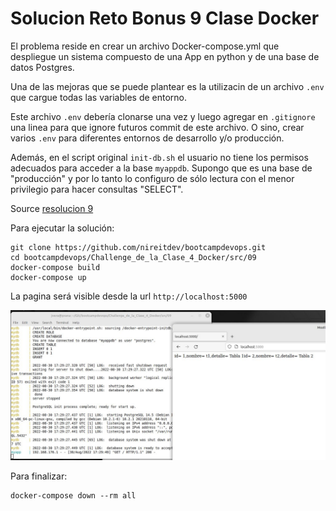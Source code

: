 # Solucion Reto Bonus 9 Clase Docker

El problema reside en crear un archivo Docker-compose.yml que despliegue un sistema compuesto de una App en python y de una base de datos Postgres.

Una de las mejoras que se puede plantear es la utilizacin de un archivo `.env` que cargue todas las variables de entorno.

Este archivo `.env` debería clonarse una vez y luego agregar en `.gitignore` una linea  para que ignore futuros commit de este archivo. O sino, crear varios `.env` para diferentes entornos de desarrollo y/o producción.

Además, en el script original `init-db.sh`  el usuario no tiene los permisos adecuados para acceder a la base `myappdb`. Supongo que es una base de "producción" y por lo tanto lo configuro de sólo lectura con el menor privilegio para hacer consultas "SELECT". 


Source [resolucion 9](./src/09)


Para ejecutar la solución:

````
git clone https://github.com/nireitdev/bootcampdevops.git
cd bootcampdevops/Challenge_de_la_Clase_4_Docker/src/09
docker-compose build
docker-compose up 
````

La pagina será visible desde la url `http://localhost:5000`


![src](./img/sol9_01.jpg)

Para finalizar:

```
docker-compose down --rm all
```